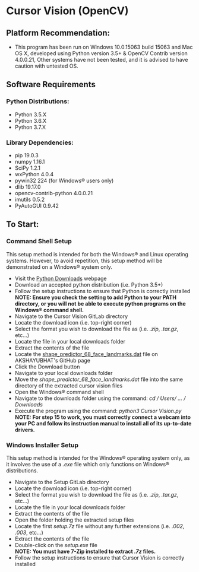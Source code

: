# Cursor Vision (OpenCV)

## Platform Recommendation:
* This program has been run on Windows 10.0.15063 build 15063 and Mac OS X, developed using Python version 3.5+ & OpenCV Contrib version 4.0.0.21, Other systems have not been tested, and it is advised to have caution with untested OS.

## Software Requirements
### Python Distributions:
  * Python 3.5.X
  * Python 3.6.X
  * Python 3.7.X
### Library Dependencies:
  * pip 19.0.3
  * numpy 1.16.1
  * SciPy 1.2.1
  * wxPython 4.0.4
  * pywin32 224 (for Windows® users only)
  * dlib 19.17.0
  * opencv-contrib-python 4.0.0.21
  * imutils 0.5.2
  * PyAutoGUI 0.9.42

## To Start:
### Command Shell Setup
This setup method is intended for both the Windows® and Linux operating systems. However, to avoid repetition, this setup method will be demonstrated on a Windows® system only.
* Visit the [Python Downloads](https://www.python.org/downloads/) webpage
* Download an accepted python distribution (i.e. Python 3.5+)
* Follow the setup instructions to ensure that Python is correctly installed  
**NOTE: Ensure you check the setting to add Python to your PATH directory, or you will not be able to execute python programs on the Windows® command shell.**
* Navigate to the Cursor Vision GitLab directory
* Locate the download icon (i.e. top-right corner)
* Select the format you wish to download the file as (i.e. *.zip*, *.tar.gz*, etc…)
* Locate the file in your local downloads folder
* Extract the contents of the file
* Locate the [shape_predictor_68_face_landmarks.dat](https://github.com/AKSHAYUBHAT/TensorFace/blob/master/openface/models/dlib/shape_predictor_68_face_landmarks.dat) file on AKSHAYUBHAT's GitHub page
* Click the Download button
* Navigate to your local downloads folder
* Move the *shape_predictor_68_face_landmarks.dat* file into the same directory of the extracted cursor vision files
* Open the Windows® command shell
* Navigate to the downloads folder using the command: *cd <PATH>/ Users/ … / Downloads*
* Execute the program using the command: *python3 Cursor Vision.py*  
**NOTE: For step 15 to work, you must correctly connect a webcam into your PC and follow its instruction manual to install all of its up-to-date drivers.**

### Windows Installer Setup
This setup method is intended for the Windows® operating system only, as it involves the use of a *.exe* file which only functions on Windows® distributions.
* Navigate to the Setup GitLab directory
* Locate the download icon (i.e. top-right corner)
* Select the format you wish to download the file as (i.e. *.zip*, *.tar.gz*, etc…)
* Locate the file in your local downloads folder
* Extract the contents of the file
* Open the folder holding the extracted setup files
* Locate the first *setup.7z* file without any further extensions (i.e. *.002*, *.003*, etc...)
* Extract the contents of the file
* Double-click on the *setup.exe* file  
**NOTE: You must have 7-Zip installed to extract *.7z* files.**
* Follow the setup instructions to ensure that Cursor Vision is correctly installed

